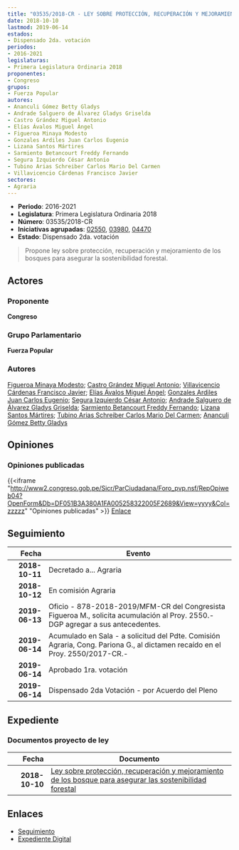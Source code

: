 ```yaml
---
title: "03535/2018-CR - LEY SOBRE PROTECCIÓN, RECUPERACIÓN Y MEJORAMIENTO DE LOS BOSQUES PARA ASEGURAR LA SOSTENIBILIDAD FORESTAL"
date: 2018-10-10
lastmod: 2019-06-14
estados:
- Dispensado 2da. votación
periodos:
- 2016-2021
legislaturas:
- Primera Legislatura Ordinaria 2018
proponentes:
- Congreso
grupos:
- Fuerza Popular
autores:
- Ananculi Gómez Betty Gladys
- Andrade Salguero de Álvarez Gladys Griselda
- Castro Grández Miguel Antonio
- Elías Ávalos Miguel Ángel
- Figueroa Minaya Modesto
- Gonzales Ardiles Juan Carlos Eugenio
- Lizana Santos Mártires
- Sarmiento Betancourt Freddy Fernando
- Segura Izquierdo César Antonio
- Tubino Arias Schreiber Carlos Mario Del Carmen
- Villavicencio Cárdenas Francisco Javier
sectores:
- Agraria
---
```

- **Periodo**: 2016-2021
- **Legislatura**: Primera Legislatura Ordinaria 2018
- **Número**: 03535/2018-CR
- **Iniciativas agrupadas**: [02550](../../02500/02550), [03980](../../03900/03980), [04470](../../04400/04470)
- **Estado**: Dispensado 2da. votación

> Propone ley sobre protección, recuperación y mejoramiento de los bosques para asegurar la sostenibilidad forestal.


## Actores

### Proponente

**Congreso**

### Grupo Parlamentario

**Fuerza Popular**

### Autores

[Figueroa Minaya Modesto](mailto:mailto:mfigueroam@congreso.gob.pe); [Castro Grández Miguel Antonio](mailto:mailto:macastro@congreso.gob.pe); [Villavicencio Cárdenas Francisco Javier](mailto:mailto:fvillavicencio@congreso.gob.pe); [Elías Ávalos Miguel Ángel](mailto:mailto:melias@congreso.gob.pe); [Gonzales Ardiles Juan Carlos Eugenio](mailto:mailto:jgonzalesa@congreso.gob.pe); [Segura Izquierdo César Antonio](mailto:mailto:csegura@congreso.gob.pe); [Andrade Salguero de Álvarez Gladys Griselda](mailto:mailto:gandrade@congreso.gob.pe); [Sarmiento Betancourt Freddy Fernando](mailto:mailto:fsarmiento@congreso.gob.pe); [Lizana Santos Mártires](mailto:mailto:mlizana@congreso.gob.pe); [Tubino Arias Schreiber Carlos Mario Del Carmen](mailto:mailto:ctubino@congreso.gob.pe); [Ananculi Gómez Betty Gladys](mailto:mailto:bananculi@congreso.gob.pe)

## Opiniones

### Opiniones publicadas

{{<iframe "http://www2.congreso.gob.pe/Sicr/ParCiudadana/Foro_pvp.nsf/RepOpiweb04?OpenForm&Db=DF051B3A380A1FA005258322005F2689&View=yyyy&Col=zzzzz" "Opiniones publicadas" >}}
[Enlace](http://www2.congreso.gob.pe/Sicr/ParCiudadana/Foro_pvp.nsf/RepOpiweb04?OpenForm&Db=DF051B3A380A1FA005258322005F2689&View=yyyy&Col=zzzzz)


## Seguimiento

| Fecha | Evento |
|------:|--------|
| **2018-10-11** | Decretado a... Agraria |
| **2018-10-12** | En comisión Agraria |
| **2019-06-13** | Oficio - 878-2018-2019/MFM-CR del Congresista Figueroa M., solicita acumulación al Proy. 2550.-DGP agregar a sus antecedentes. |
| **2019-06-14** | Acumulado en Sala - a solicitud del Pdte. Comisión Agraria, Cong. Pariona G., al dictamen recaído en el Proy. 2550/2017-CR.- |
| **2019-06-14** | Aprobado 1ra. votación |
| **2019-06-14** | Dispensado 2da Votación - por Acuerdo del Pleno |

## Expediente

### Documentos proyecto de ley

| Fecha | Documento |
|------:|-----------|
| **2018-10-10** | [Ley sobre protección, recuperación y mejoramiento de los bosque para asegurar las sostenibilidad forestal](http://www.leyes.congreso.gob.pe/Documentos/2016_2021/Proyectos_de_Ley_y_de_Resoluciones_Legislativas/PL0353520181010.pdf) |

## Enlaces

- [Seguimiento](http://www2.congreso.gob.pe/Sicr/TraDocEstProc/CLProLey2016.nsf/f7fff46988ca05b1052578e100829cc7/f8216c78026130ca05258322007f7fe3?OpenDocument)
- [Expediente Digital](http://www2.congreso.gob.pe/Sicr/TraDocEstProc/Expvirt_2011.nsf/visbusqptramdoc1621/03535?opendocument)


